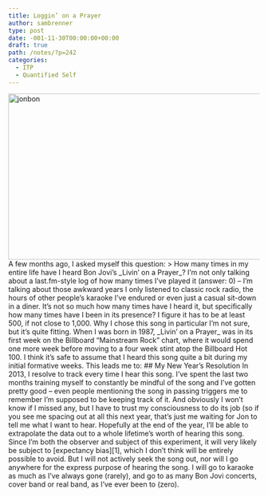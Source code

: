 ```yaml
---
title: Loggin’ on a Prayer
author: sambrenner
type: post
date: -001-11-30T00:00:00+00:00
draft: true
path: /notes/?p=242
categories:
  - ITP
  - Quantified Self
---
```

<img class="aligncenter size-full wp-image-229" alt="jonbon" src="/img/uploads/2012/12/jonbon.jpg" width="600" height="333" />
A few months ago, I asked myself this question:
> How many times in my entire life have I heard Bon Jovi&#8217;s _Livin&#8217; on a Prayer_?
I&#8217;m not only talking about a last.fm-style log of how many times I&#8217;ve played it (answer: 0) &#8211; I&#8217;m talking about those awkward years I only listened to classic rock radio, the hours of other people&#8217;s karaoke I&#8217;ve endured or even just a casual sit-down in a diner. It&#8217;s not so much how many times have I heard it, but specifically how many times have I been in its presence? I figure it has to be at least 500, if not close to 1,000.
<!--more-->
Why I chose this song in particular I&#8217;m not sure, but it&#8217;s quite fitting. When I was born in 1987, _Livin&#8217; on a Prayer_ was in its first week on the Billboard &#8220;Mainstream Rock&#8221; chart, where it would spend one more week before moving to a four week stint atop the Billboard Hot 100. I think it&#8217;s safe to assume that I heard this song quite a bit during my initial formative weeks. This leads me to:
## My New Year&#8217;s Resolution
In 2013, I resolve to track every time I hear this song. I&#8217;ve spent the last two months training myself to constantly be mindful of the song and I&#8217;ve gotten pretty good &#8211; even people mentioning the song in passing triggers me to remember I&#8217;m supposed to be keeping track of it. And obviously I won&#8217;t know if I missed any, but I have to trust my consciousness to do its job (so if you see me spacing out at all this next year, that&#8217;s just me waiting for Jon to tell me what I want to hear. Hopefully at the end of the year, I&#8217;ll be able to extrapolate the data out to a whole lifetime&#8217;s worth of hearing this song.
Since I&#8217;m both the observer and subject of this experiment, it will very likely be subject to [expectancy bias][1], which I don&#8217;t think will be entirely possible to avoid. But I will not actively seek the song out, nor will I go anywhere for the express purpose of hearing the song. I will go to karaoke as much as I&#8217;ve always gone (rarely), and go to as many Bon Jovi concerts, cover band or real band, as I&#8217;ve ever been to (zero).
&nbsp;

 [1]: http://en.wikipedia.org/wiki/Observer-expectancy_effect
